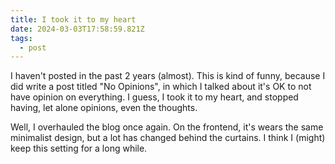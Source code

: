 ```yaml
---
title: I took it to my heart
date: 2024-03-03T17:58:59.821Z
tags:
  - post
---
```

I haven't posted in the past 2 years (almost). This is kind of funny, because I did write a post titled "No Opinions", in which I talked about it's OK to not have opinion on everything. I guess, I took it to my heart, and stopped having, let alone opinions, even the thoughts. 

Well, I overhauled the blog once again. On the frontend, it's wears the same minimalist design, but a lot has changed behind the curtains. I think I (might) keep this setting for a long while.
